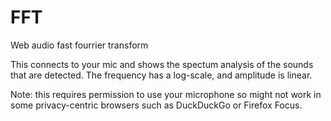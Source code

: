 # FFT
Web audio fast fourrier transform

This connects to your mic and shows the spectum analysis of the sounds that are detected. The frequency has a log-scale, and amplitude is linear.

Note: this requires permission to use your microphone so might not work in some privacy-centric browsers such as DuckDuckGo or Firefox Focus.